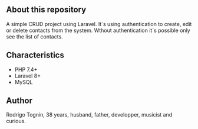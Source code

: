 
## About this repository

A simple CRUD project using Laravel. It´s using authentication to create, edit or delete contacts from the system. Wthout authentication it´s possible only see the list of contacts.

## Characteristics

- PHP 7.4+
- Laravel 8+
- MySQL

## Author

Rodrigo Tognin, 38 years, husband, father, developper, musicist and curious.